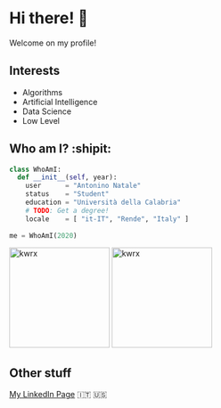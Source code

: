 # Hi there! 👋 
Welcome on my profile! 

## Interests
* Algorithms
* Artificial Intelligence
* Data Science
* Low Level



<!--## Programming Languages
<p align="left"> <a href="https://www.cprogramming.com/" target="_blank"> <img src="https://devicons.github.io/devicon/devicon.git/icons/c/c-original.svg" alt="c" width="40" height="40"/> </a> <a href="https://www.w3schools.com/cpp/" target="_blank"> <img src="https://devicons.github.io/devicon/devicon.git/icons/cplusplus/cplusplus-original.svg" alt="cplusplus" width="40" height="40"/> </a> <a href="https://www.w3schools.com/cs/" target="_blank"> <img src="https://devicons.github.io/devicon/devicon.git/icons/csharp/csharp-original.svg" alt="csharp" width="40" height="40"/> </a> <a href="https://www.w3schools.com/css/" target="_blank"> <img src="https://devicons.github.io/devicon/devicon.git/icons/css3/css3-original-wordmark.svg" alt="css3" width="40" height="40"/> </a> <a href="https://dart.dev" target="_blank"> <img src="https://www.vectorlogo.zone/logos/dartlang/dartlang-icon.svg" alt="dart" width="40" height="40"/> </a> <a href="https://www.w3.org/html/" target="_blank"> <img src="https://devicons.github.io/devicon/devicon.git/icons/html5/html5-original-wordmark.svg" alt="html5" width="40" height="40"/> </a> <a href="https://www.java.com" target="_blank"> <img src="https://devicons.github.io/devicon/devicon.git/icons/java/java-original-wordmark.svg" alt="java" width="40" height="40"/> </a> <a href="https://developer.mozilla.org/en-US/docs/Web/JavaScript" target="_blank"> <img src="https://devicons.github.io/devicon/devicon.git/icons/javascript/javascript-original.svg" alt="javascript" width="40" height="40"/> </a> <a href="https://www.php.net" target="_blank"> <img src="https://devicons.github.io/devicon/devicon.git/icons/php/php-original.svg" alt="php" width="40" height="40"/> </a> <a href="https://www.python.org" target="_blank"> <img src="https://devicons.github.io/devicon/devicon.git/icons/python/python-original.svg" alt="python" width="40" height="40"/> </a> <a href="https://www.rust-lang.org" target="_blank"> <img src="https://devicons.github.io/devicon/devicon.git/icons/rust/rust-plain.svg" alt="rust" width="40" height="40"/> </a> </p>-->

## Who am I? :shipit:
```python
class WhoAmI:
  def __init__(self, year):
    user      = "Antonino Natale"
    status    = "Student"
    education = "Università della Calabria" 
    # TODO: Get a degree!
    locale    = [ "it-IT", "Rende", "Italy" ]
    
me = WhoAmI(2020)
```

<p>
  <img height="180em" src="https://github-readme-stats.vercel.app/api?username=kwrx&show_icons=true&hide_border=true&include_all_commits=true&count_private=true&theme=dark" alt="kwrx" />
  <img height="180em" src="https://github-readme-stats.vercel.app/api/top-langs/?username=kwrx&show_icons=true&hide_border=true&layout=compact&langs_count=10&hide=Makefile,M4,Tex&theme=dark" alt="kwrx" />
</p>

## Other stuff
[My LinkedIn Page](https://www.linkedin.com/in/antonino-natale/) :it: :us:
